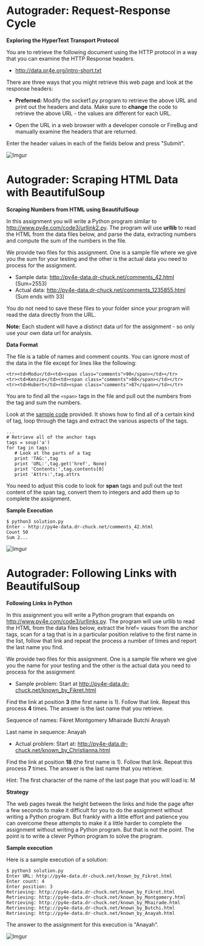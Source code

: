 # Autograder: Request-Response Cycle

**Exploring the HyperText Transport Protocol**

You are to retrieve the following document using the HTTP protocol in a way that you can examine the HTTP Response headers.

- http://data.pr4e.org/intro-short.txt

There are three ways that you might retrieve this web page and look at the response headers:

- **Preferred:** Modify the socket1.py program to retrieve the above URL and print out the headers and data. Make sure to **change** the code to retrieve the above URL - the values are different for each URL.

- Open the URL in a web browser with a developer console or FireBug and manually examine the headers that are returned.

Enter the header values in each of the fields below and press "Submit".

![Imgur](https://imgur.com/8FZbnQc.png)

# Autograder: Scraping HTML Data with BeautifulSoup

**Scraping Numbers from HTML using BeautifulSoup** 

In this assignment you will write a Python program similar to http://www.py4e.com/code3/urllink2.py. The program will use **urllib** to read the HTML from the data files below, and parse the data, extracting numbers and compute the sum of the numbers in the file.

We provide two files for this assignment. One is a sample file where we give you the sum for your testing and the other is the actual data you need to process for the assignment.

- Sample data: http://py4e-data.dr-chuck.net/comments_42.html (Sum=2553)
- Actual data: http://py4e-data.dr-chuck.net/comments_1235855.html (Sum ends with 33)

You do not need to save these files to your folder since your program will read the data directly from the URL. 

**Note:** Each student will have a distinct data url for the assignment - so only use your own data url for analysis.

**Data Format**

The file is a table of names and comment counts. You can ignore most of the data in the file except for lines like the following:

```
<tr><td>Modu</td><td><span class="comments">90</span></td></tr>
<tr><td>Kenzie</td><td><span class="comments">88</span></td></tr>
<tr><td>Hubert</td><td><span class="comments">87</span></td></tr>
```

You are to find all the ```<span>``` tags in the file and pull out the numbers from the tag and sum the numbers.

Look at the [sample code](https://www.py4e.com/code3/urllink2.py?PHPSESSID=a36d135210bc228ed30aa4b5520db76a) provided. It shows how to find all of a certain kind of tag, loop through the tags and extract the various aspects of the tags.

```
...
# Retrieve all of the anchor tags
tags = soup('a')
for tag in tags:
   # Look at the parts of a tag
   print 'TAG:',tag
   print 'URL:',tag.get('href', None)
   print 'Contents:',tag.contents[0]
   print 'Attrs:',tag.attrs
```

You need to adjust this code to look for **span** tags and pull out the text content of the span tag, convert them to integers and add them up to complete the assignment.

**Sample Execution**

```
$ python3 solution.py
Enter - http://py4e-data.dr-chuck.net/comments_42.html
Count 50
Sum 2...
```

![Imgur](https://imgur.com/W3FqPU8.png)

# Autograder: Following Links with BeautifulSoup

**Following Links in Python**

In this assignment you will write a Python program that expands on http://www.py4e.com/code3/urllinks.py. The program will use urllib to read the HTML from the data files below, extract the href= vaues from the anchor tags, scan for a tag that is in a particular position relative to the first name in the list, follow that link and repeat the process a number of times and report the last name you find.

We provide two files for this assignment. One is a sample file where we give you the name for your testing and the other is the actual data you need to process for the assignment

- Sample problem: Start at http://py4e-data.dr-chuck.net/known_by_Fikret.html

Find the link at position **3** (the first name is 1). Follow that link. Repeat this process **4** times. The answer is the last name that you retrieve.

Sequence of names: Fikret Montgomery Mhairade Butchi Anayah

Last name in sequence: Anayah

- Actual problem: Start at: http://py4e-data.dr-chuck.net/known_by_Christianna.html

Find the link at position **18** (the first name is 1). Follow that link. Repeat this process **7** times. The answer is the last name that you retrieve.

Hint: The first character of the name of the last page that you will load is: M

**Strategy**

The web pages tweak the height between the links and hide the page after a few seconds to make it difficult for you to do the assignment without writing a Python program. But frankly with a little effort and patience you can overcome these attempts to make it a little harder to complete the assignment without writing a Python program. But that is not the point. The point is to write a clever Python program to solve the program.

**Sample execution**

Here is a sample execution of a solution:

```
$ python3 solution.py
Enter URL: http://py4e-data.dr-chuck.net/known_by_Fikret.html
Enter count: 4
Enter position: 3
Retrieving: http://py4e-data.dr-chuck.net/known_by_Fikret.html
Retrieving: http://py4e-data.dr-chuck.net/known_by_Montgomery.html
Retrieving: http://py4e-data.dr-chuck.net/known_by_Mhairade.html
Retrieving: http://py4e-data.dr-chuck.net/known_by_Butchi.html
Retrieving: http://py4e-data.dr-chuck.net/known_by_Anayah.html
```

The answer to the assignment for this execution is "Anayah".

![Imgur](https://imgur.com/16dtg7i.png)